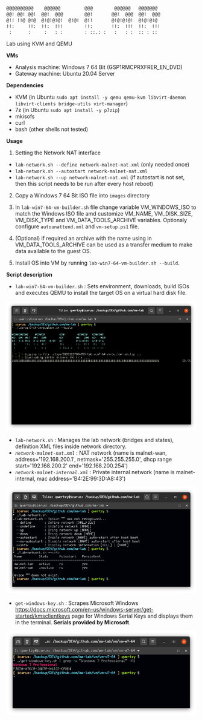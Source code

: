 ```
@@@@@@@@@@    @@@@@@         @@@        @@@@@@   @@@@@@@ 
@@! @@! @@!  @@!  @@@        @@!       @@!  @@@  @@!  @@@
@!! !!@ @!@  @!@!@!@!  @!@!  @!!       @!@!@!@!  @!@!@!@ 
!!:     !!:  !!:  !!!        !!:       !!:  !!!  !!:  !!!
 :      :     :   : :        : ::.: :   :   : :  :: : :: 
```
Lab using KVM and QEMU

**VMs**
- Analysis machine: Windows 7 64 Bit (GSP1RMCPRXFRER_EN_DVD)
- Gateway machine: Ubuntu 20.04 Server

**Dependencies**
- KVM (in Ubuntu `sudo apt install -y qemu qemu-kvm libvirt-daemon libvirt-clients bridge-utils virt-manager`)
- 7z (in Ubuntu `sudo apt install -y p7zip`) 
- mkisofs
- curl
- bash (other shells not tested)

**Usage**
1. Setting the Network NAT interface
- `lab-network.sh --define network-malnet-nat.xml` (only needed once)
- `lab-network.sh --autostart network-malnet-nat.xml`
- `lab-network.sh --up network-malnet-nat.xml` (if autostart is not set, then this script needs to be run after every host reboot)

2. Copy a Windows 7 64 Bit ISO file into `images` directory

3. In `lab-win7-64-vm-builder.sh` file change variable VM_WINDOWS_ISO to match the Windows ISO file amd customize VM_NAME, VM_DISK_SIZE, VM_DISK_TYPE and VM_DATA_TOOLS_ARCHIVE variables. Optionaly configure `autounattend.xml` and `vm-setup.ps1` file.

4. (Optional) if required an archive with the name using in VM_DATA_TOOLS_ARCHIVE can be used as a transfer medium to make data available to the guest OS.

5. Install OS into VM by running `lab-win7-64-vm-builder.sh --build`.

**Script description**
- `lab-win7-64-vm-builder.sh` : Sets environment, downloads, build ISOs and executes QEMU to install the target OS on a virtual hard disk file.

![](./screenshots/lab-win7-64-vm-builder.png)

- `lab-network.sh` : Manages the lab network (bridges and states), definition XML files inside network directory. 
- *`network-malnet-nat.xml`* : NAT network (name is malnet-wan, address='192.168.200.1', netmask='255.255.255.0', dhcp range start='192.168.200.2' end='192.168.200.254')
- *`network-malnet-internal.xml`* : Private internal network (name is malnet-internal, mac address='B4:2E:99:3D:A8:43')

![](./screenshots/lab-network.png)

- `get-windows-key.sh` : Scrapes Microsoft Windows https://docs.microsoft.com/en-us/windows-server/get-started/kmsclientkeys page for Windows Serial Keys and displays them in the terminal. **Serials provided by Microsoft**.

![](./screenshots/get-windows-key.png)
